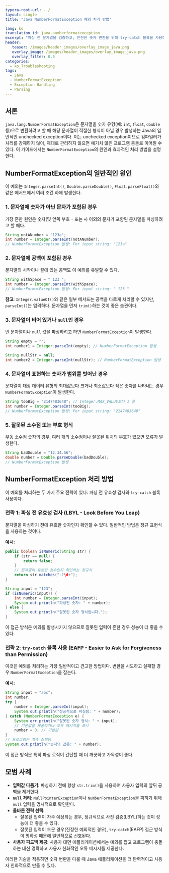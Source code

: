 ```yaml
---
typora-root-url: ../
layout: single
title: "Java NumberFormatException 예외 처리 방법"

lang: ko
translation_id: java-numberformatexception
excerpt: "파싱 전 문자열을 검증하고, 안전한 숫자 변환을 위해 try-catch 블록을 사용하여 Java의 NumberFormatException을 예방하고 처리하는 방법을 배웁니다."
header:
   teaser: /images/header_images/overlay_image_java.png
   overlay_image: /images/header_images/overlay_image_java.png
   overlay_filter: 0.5
categories:
  - ko_Troubleshooting
tags:
  - Java
  - NumberFormatException
  - Exception Handling
  - Parsing
---
```


## 서론

`java.lang.NumberFormatException`은 문자열을 숫자 유형(예: `int`, `float`, `double` 등)으로 변환하려고 할 때 해당 문자열이 적절한 형식이 아닐 경우 발생하는 Java의 일반적인 unchecked exception이다. 이는 unchecked exception이므로 컴파일러가 처리를 강제하지 않아, 제대로 관리하지 않으면 예기치 않은 프로그램 충돌로 이어질 수 있다. 이 가이드에서는 `NumberFormatException`의 원인과 효과적인 처리 방법을 설명한다.

## NumberFormatException의 일반적인 원인

이 예외는 `Integer.parseInt()`, `Double.parseDouble()`, `Float.parseFloat()`와 같은 메서드에서 여러 조건 하에 발생한다.

### 1. 문자열에 숫자가 아닌 문자가 포함된 경우

가장 흔한 원인은 숫자(및 앞쪽 부호 `-` 또는 `+`) 이외의 문자가 포함된 문자열을 파싱하려고 할 때다.

```java
String notANumber = "123a";
int number = Integer.parseInt(notANumber); 
// NumberFormatException 발생: For input string: "123a"
```

### 2. 문자열에 공백이 포함된 경우

문자열의 시작이나 끝에 있는 공백도 이 예외를 유발할 수 있다.

```java
String withSpace = " 123 ";
int number = Integer.parseInt(withSpace);
// NumberFormatException 발생: For input string: " 123 "
```
**참고**: `Integer.valueOf()`와 같은 일부 메서드는 공백을 다르게 처리할 수 있지만, `parseInt()`는 엄격하다. 문자열을 먼저 `trim()`하는 것이 좋은 습관이다.

### 3. 문자열이 비어 있거나 `null`인 경우

빈 문자열이나 `null` 값을 파싱하려고 하면 `NumberFormatException`이 발생한다.

```java
String empty = "";
int number1 = Integer.parseInt(empty); // NumberFormatException 발생

String nullStr = null;
int number2 = Integer.parseInt(nullStr); // NumberFormatException 발생
```

### 4. 문자열이 표현하는 숫자가 범위를 벗어난 경우

문자열이 대상 데이터 유형의 최대값보다 크거나 최소값보다 작은 숫자를 나타내는 경우 `NumberFormatException`이 발생한다.

```java
String tooBig = "2147483648"; // Integer.MAX_VALUE보다 1 큼
int number = Integer.parseInt(tooBig);
// NumberFormatException 발생: For input string: "2147483648"
```

### 5. 잘못된 소수점 또는 부호 형식

부동 소수점 숫자의 경우, 여러 개의 소수점이나 잘못된 위치의 부호가 있으면 오류가 발생한다.

```java
String badDouble = "12.34.56";
double number = Double.parseDouble(badDouble);
// NumberFormatException 발생
```

## NumberFormatException 처리 방법

이 예외를 처리하는 두 가지 주요 전략이 있다: 파싱 전 유효성 검사와 `try-catch` 블록 사용이다.

### 전략 1: 파싱 전 유효성 검사 (LBYL - Look Before You Leap)

문자열을 파싱하기 전에 유효한 숫자인지 확인할 수 있다. 일반적인 방법은 정규 표현식을 사용하는 것이다.

**예시:**
```java
public boolean isNumeric(String str) {
    if (str == null) {
        return false;
    }
    // 문자열이 유효한 정수인지 확인하는 정규식
    return str.matches("-?\d+"); 
}

String input = "123";
if (isNumeric(input)) {
    int number = Integer.parseInt(input);
    System.out.println("파싱된 숫자: " + number);
} else {
    System.out.println("잘못된 숫자 형식입니다.");
}
```
이 접근 방식은 예외를 발생시키지 않으므로 잘못된 입력이 흔한 경우 성능이 더 좋을 수 있다.

### 전략 2: `try-catch` 블록 사용 (EAFP - Easier to Ask for Forgiveness than Permission)

이것은 예외를 처리하는 가장 일반적이고 견고한 방법이다. 변환을 시도하고 실패할 경우 `NumberFormatException`을 잡는다.

**예시:**
```java
String input = "abc";
int number;
try {
    number = Integer.parseInt(input);
    System.out.println("성공적으로 파싱됨: " + number);
} catch (NumberFormatException e) {
    System.err.println("잘못된 숫자 형식: " + input);
    // 기본값을 제공하거나 오류 메시지를 표시
    number = 0; // 기본값
}
// 프로그램은 계속 실행됨
System.out.println("숫자의 값은: " + number);
```
이 접근 방식은 특히 파싱 로직이 간단할 때 더 깨끗하고 가독성이 좋다.

## 모범 사례

- **입력값 다듬기**: 파싱하기 전에 항상 `str.trim()`을 사용하여 사용자 입력의 앞뒤 공백을 제거한다.
- **`null` 처리**: `NullPointerException`이나 `NumberFormatException`을 피하기 위해 `null` 입력을 명시적으로 확인한다.
- **올바른 전략 선택**:
  - 잘못된 입력이 자주 예상되는 경우, 정규식으로 사전 검증(LBYL)하는 것이 성능에 더 좋을 수 있다.
  - 잘못된 입력이 드문 경우(진정한 예외적인 경우), `try-catch`(EAFP) 접근 방식이 명확성 때문에 일반적으로 선호된다.
- **사용자 피드백 제공**: 사용자 대면 애플리케이션에서는 예외를 잡고 프로그램이 충돌하는 대신 명확하고 사용자 친화적인 오류 메시지를 제공한다.

이러한 기술을 적용하면 숫자 변환을 다룰 때 Java 애플리케이션을 더 탄력적이고 사용자 친화적으로 만들 수 있다.
